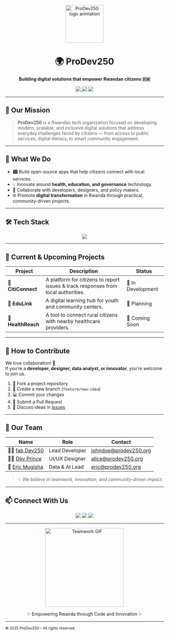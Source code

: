 <!-- README for ProDev250 Organization -->

<p align="center">
  <img src="https://media.giphy.com/media/du3J3cXyzhj75IOgvA/giphy.gif" width="120px" alt="ProDev250 logo animation">
</p>

<h1 align="center">🌍 ProDev250</h1>

<p align="center">
  <strong>Building digital solutions that empower Rwandan citizens 🇷🇼</strong>
</p>

<p align="center">
  <a href="https://github.com/ProDev250">
    <img src="https://img.shields.io/badge/Organization-ProDev250-blue?style=flat-square&logo=github">
  </a>
  <img src="https://img.shields.io/badge/Made%20in-Rwanda-ffcc00?style=flat-square&logo=rwanda">
  <img src="https://img.shields.io/badge/Status-Active-success?style=flat-square">
</p>

---

## 🚀 Our Mission

> **ProDev250** is a Rwandan tech organization focused on developing modern, scalable, and inclusive digital solutions that address everyday challenges faced by citizens — from access to public services, digital literacy, to smart community engagement.

---

## 🧩 What We Do

- 🏙️ Build open-source apps that help citizens connect with local services.  
- 💡 Innovate around **health, education, and governance** technology.  
- 🤝 Collaborate with developers, designers, and policy makers.  
- 🌐 Promote **digital transformation** in Rwanda through practical, community-driven projects.

---

## 🛠️ Tech Stack

<p align="center">
  <img src="https://skillicons.dev/icons?i=python,typescript,react,flutter,nodejs,django,firebase,postgresql,docker,github,figma" />
</p>

---

## 🌱 Current & Upcoming Projects

| Project | Description | Status |
|----------|--------------|--------|
| 🧾 **CitiConnect** | A platform for citizens to report issues & track responses from local authorities. | 🔧 In Development |
| 💬 **EduLink** | A digital learning hub for youth and community centers. | 🧠 Planning |
| 🏥 **HealthReach** | A tool to connect rural citizens with nearby healthcare providers. | 🚀 Coming Soon |

---

## 🤝 How to Contribute

We love collaboration! 💙  
If you’re a **developer, designer, data analyst, or innovator**, you’re welcome to join us.

1. 🍴 Fork a project repository  
2. 🌿 Create a new branch (`feature/new-idea`)  
3. 💻 Commit your changes  
4. 🔁 Submit a Pull Request  
5. 🧠 Discuss ideas in [Issues](https://github.com/ProDev250/issues)

---

## 👥 Our Team

| Name | Role | Contact |
|------|------|----------|
| 🧑‍💻 [fab Dev250](https://github.com/fabdev250) | Lead Developer | johndoe@prodev250.org |
| 👩‍💻 [Dev Prince](https://github.com/devprince250) | UI/UX Designer | alice@prodev250.org |
| 🧠 [Eric Mugisha](https://github.com/ericmugisha) | Data & AI Lead | eric@prodev250.org |

> ✨ *We believe in teamwork, innovation, and community-driven impact.*

---

## 📫 Connect With Us

<p align="center">
  <a href="https://github.com/ProDev250"><img src="https://img.shields.io/badge/GitHub-ProDev250-black?style=for-the-badge&logo=github"></a>
  <a href="https://twitter.com/ProDev250"><img src="https://img.shields.io/badge/Twitter-@ProDev250-1DA1F2?style=for-the-badge&logo=twitter"></a>
  <a href="mailto:contact@prodev250.org"><img src="https://img.shields.io/badge/Email-contact@prodev250.org-red?style=for-the-badge&logo=gmail"></a>
</p>

---

<p align="center">
  <img src="https://media.giphy.com/media/Q7SKqn3G97xpmfSOvG/giphy.gif" width="250px" alt="Teamwork GIF">
</p>

<p align="center">✨ Empowering Rwanda through Code and Innovation ✨</p>

---

<sub align="center">© 2025 ProDev250 – All rights reserved.</sub>
